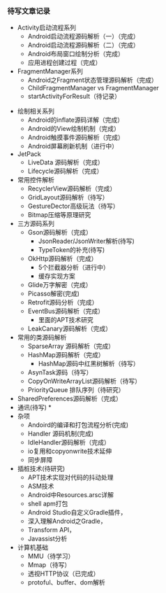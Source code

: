 ### 待写文章记录

- Activity启动流程系列
  - Android启动流程源码解析（一）（完成）
  - Android启动流程源码解析（二）（完成）
  - Android布局窗口绘制分析（完成）
  - 应用进程创建过程（完成）
- FragmentManager系列
  - Android之Fragment状态管理源码解析（完成）
  - ChildFragmentManager vs FragmentManager
  - startActivityForResult（待记录）

* 绘制相关系列
  * Android的inflate源码详解（完成）
  * Android的View绘制机制（完成）
  * Android触摸事件源码解析（完成）
  * Android屏幕刷新机制（进行中）
* JetPack
  * LiveData 源码解析（完成）
  * Lifecycle源码解析（完成）
* 常用控件解析
  * RecyclerView源码解析（完成）
  * GridLayout源码解析（待写）
  * GestureDector高级玩法（待写）
  * Bitmap压缩等原理研究
* 三方源码系列
  * Gson源码解析（完成）
    * JsonReader/JsonWriter解析(待写)
    * TypeToken的补充(待写)
  * OkHttp源码解析（完成）
    * 5个拦截器分析（进行中）
    * 缓存实现方案
  * Glide万字解密（完成）
  * Picasso解密(完成)
  * Retrofit源码分析（完成）
  * EventBus源码解析（完成）
    * 里面的APT技术研究
  * LeakCanary源码解析（完成） 
* 常用的类源码解析
  * SparseArray 源码解析（完成）
  * HashMap源码解析（完成）
    * HashMap源码中红黑树解析（待写）
  * AsynTask源码（待写）
  * CopyOnWriteArrayList源码解析（待写）
  * PriorityQueue 排队序列（待研究）
* SharedPreferences源码解析（完成）
* 通讯(待写)
  * 
* 杂项
  * Andoird的编译和打包流程分析(完成)
  * Handler 源码机制(完成)
  * IdleHandler源码解析（完成）
  * io复用和copyonwrite技术延伸
  * 同步屏障
* 插桩技术(待研究)
  * APT技术实现对代码的抖动处理
  * ASM技术
  * Android中Resources.arsc详解
  * shell apm打包
  * Android Studio自定义Gradle插件，
  * 深入理解Android之Gradle，
  * Transform API，
  * Javassist分析
* 计算机基础
  * MMU（待学习）
  * Mmap（待写）
  * 透视HTTP协议（已完成）
  * protoful、buffer、dom解析